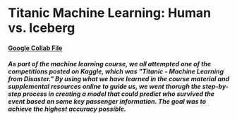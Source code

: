 # Titanic Machine Learning: Human vs. Iceberg

#### [Google Collab File](https://github.com/MarkMinia/Project7/blob/main/Powerlifting_Machine_Learning_Final_KG_Total.ipynb)

##### As part of the machine learning course, we all attempted one of the competitions posted on Kaggle, which was "Titanic - Machine Learning from Disaster." By using what we have learned in the course material and supplemental resources online to guide us, we went thorugh the step-by-step process in creating a model that could predict who survived the event based on some key passenger information. The goal was to achieve the highest accuracy possible. 
